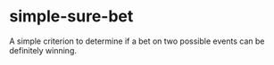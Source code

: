 # simple-sure-bet
A simple criterion to determine if a bet on two possible events can be definitely winning.
